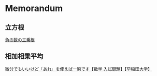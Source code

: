 # Memorandum

## 立方根

[負の数の三乗根](https://www.youtube.com/watch?v=CoIC1H6e7Uk)  

## 相加相乗平均

[微分でもいいけど「あれ」を使えば一瞬です【数学 入試問題】【早稲田大学】](https://www.youtube.com/watch?v=8U_0PmF21LY)  
